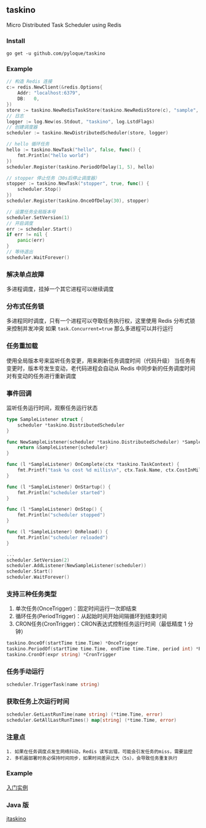 ## taskino
Micro Distributed Task Scheduler using Redis

### Install

```
go get -u github.com/pyloque/taskino
```

### Example

```go
// 构造 Redis 连接
c:= redis.NewClient(&redis.Options{
	Addr: "localhost:6379",
	DB:   0,
})
store := taskino.NewRedisTaskStore(taskino.NewRedisStore(c), "sample", 5)
// 日志
logger := log.New(os.Stdout, "taskino", log.LstdFlags)
// 创建调度器
scheduler := taskino.NewDistributedScheduler(store, logger)

// hello 循环任务
hello := taskino.NewTask("hello", false, func() {
	fmt.Println("hello world")
})
scheduler.Register(taskino.PeriodOfDelay(1, 5), hello)

// stopper 停止任务（30s后停止调度器）
stopper := taskino.NewTask("stopper", true, func() {
    scheduler.Stop()
})
scheduler.Register(taskino.OnceOfDelay(30), stopper)

// 设置任务全局版本号
scheduler.SetVersion(1)
// 开启调度
err := scheduler.Start()
if err != nil {
	panic(err)
}
// 等待退出
scheduler.WaitForever()
```

### 解决单点故障
多进程调度，挂掉一个其它进程可以继续调度

### 分布式任务锁
多进程同时调度，只有一个进程可以夺取任务执行权，这里使用 Redis 分布式锁来控制并发冲突
如果 `task.Concurrent=true` 那么多进程可以并行运行

### 任务重加载
使用全局版本号来监听任务变更，用来刷新任务调度时间（代码升级）
当任务有变更时，版本号发生变动，老代码进程会自动从 Redis 中同步新的任务调度时间
对有变动的任务进行重新调度

### 事件回调
监听任务运行时间，观察任务运行状态

```go
type SampleListener struct {
	scheduler *taskino.DistributedScheduler
}

func NewSampleListener(scheduler *taskino.DistributedScheduler) *SampleListener {
	return &SampleListener{scheduler}
}

func (l *SampleListener) OnComplete(ctx *taskino.TaskContext) {
	fmt.Printf("task %s cost %d millis\n", ctx.Task.Name, ctx.CostInMillis)
}

func (l *SampleListener) OnStartup() {
	fmt.Println("scheduler started")
}

func (l *SampleListener) OnStop() {
	fmt.Println("scheduler stopped")
}

func (l *SampleListener) OnReload() {
	fmt.Println("scheduler reloaded")
}

...
scheduler.SetVersion(2)
scheduler.AddListener(NewSampleListener(scheduler))
scheduler.Start()
scheduler.WaitForever()
```

### 支持三种任务类型

1. 单次任务(OnceTrigger)：固定时间运行一次即结束
2. 循环任务(PeriodTrigger)：从起始时间开始间隔循环到结束时间
3. CRON任务(CronTrigger)：CRON表达式控制任务运行时间（最低精度 1 分钟）

```go
taskino.OnceOf(startTime time.Time) *OnceTrigger
taskino.PeriodOf(startTime time.Time, endTime time.Time, period int) *PeriodTrigger
taskino.CronOf(expr string) *CronTrigger
```

### 任务手动运行

```go
scheduler.TriggerTask(name string)
```

### 获取任务上次运行时间

```go
scheduler.GetLastRunTime(name string) (*time.Time, error)
scheduler.GetAllLastRunTimes() map[string] (*time.Time, error)
```

### 注意点

```
1. 如果在任务调度点发生网络抖动，Redis 读写出错，可能会引发任务的miss，需要监控
2. 多机器部署时务必保持时间同步，如果时间差异过大（5s），会导致任务重复执行
```

### Example

[入门实例](https://github.com/pyloque/taskino/blob/master/cmd/taskino/main.go)


### Java 版
[jtaskino](https://github.com/pyloque/jtaskino)
